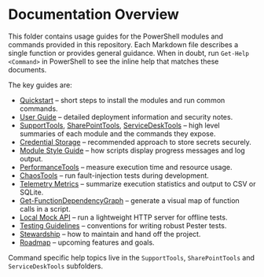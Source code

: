 # Documentation Overview

This folder contains usage guides for the PowerShell modules and commands provided in this repository. Each Markdown file describes a single function or provides general guidance. When in doubt, run `Get-Help <Command>` in PowerShell to see the inline help that matches these documents.

The key guides are:

- [Quickstart](./Quickstart.md) – short steps to install the modules and run common commands.
- [User Guide](./UserGuide.md) – detailed deployment information and security notes.
- [SupportTools](./SupportTools.md), [SharePointTools](./SharePointTools.md), [ServiceDeskTools](./ServiceDeskTools.md) – high level summaries of each module and the commands they expose.
- [Credential Storage](./CredentialStorage.md) – recommended approach to store secrets securely.
- [Module Style Guide](./ModuleStyleGuide.md) – how scripts display progress messages and log output.
- [PerformanceTools](./PerformanceTools.md) – measure execution time and resource usage.
- [ChaosTools](./ChaosTools.md) – run fault-injection tests during development.
- [Telemetry Metrics](./Telemetry/Get-STTelemetryMetrics.md) – summarize execution statistics and output to CSV or SQLite.
- [Get-FunctionDependencyGraph](./Get-FunctionDependencyGraph.md) – generate a visual map of function calls in a script.
- [Local Mock API](./LocalMockApi.md) – run a lightweight HTTP server for offline tests.
- [Testing Guidelines](./TestingGuidelines.md) – conventions for writing robust Pester tests.
- [Stewardship](./Stewardship.md) – how to maintain and hand off the project.
- [Roadmap](./Roadmap.md) – upcoming features and goals.


Command specific help topics live in the `SupportTools`, `SharePointTools` and `ServiceDeskTools` subfolders.
